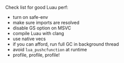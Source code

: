 Check list for good Luau perf:
- turn on safe-env
- make sure imports are resolved
- disable GS option on MSVC
- compile Luau with clang
- use native vecs
- if you can afford, run full GC in background thread
- avoid `lua_pushcfunction` at runtime
- profile, profile, profile!

